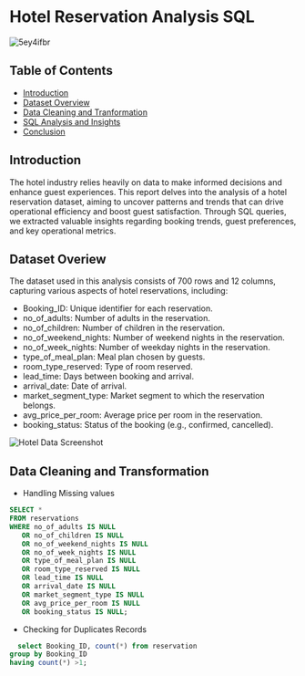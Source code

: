 # Hotel Reservation Analysis SQL

![5ey4ifbr](https://github.com/user-attachments/assets/954d780e-118c-45a1-8d84-99d7d5d80f40)

## Table of Contents
- [Introduction](#Introduction)
- [Dataset Overview](#DatasetOverview)
- [Data Cleaning and Tranformation](#DataCleaningandTransformation)
- [SQL Analysis and Insights](#SQLAnalysisandInsights)
- [Conclusion](#Conclusion)

## Introduction
The hotel industry relies heavily on data to make informed decisions and enhance guest experiences. 
This report delves into the analysis of a hotel reservation dataset, aiming to uncover patterns and 
trends that can drive operational efficiency and boost guest satisfaction. Through SQL queries, 
we extracted valuable insights regarding booking trends, guest preferences, and key operational metrics.

## Dataset Overiew
The dataset used in this analysis consists of 700 rows and 12 columns, capturing various aspects of hotel reservations, including:
- Booking_ID: Unique identifier for each reservation.
- no_of_adults: Number of adults in the reservation.
- no_of_children: Number of children in the reservation.
- no_of_weekend_nights: Number of weekend nights in the reservation.
- no_of_week_nights: Number of weekday nights in the reservation.
- type_of_meal_plan: Meal plan chosen by guests.
- room_type_reserved: Type of room reserved.
- lead_time: Days between booking and arrival.
- arrival_date: Date of arrival.
- market_segment_type: Market segment to which the reservation belongs.
- avg_price_per_room: Average price per room in the reservation.
- booking_status: Status of the booking (e.g., confirmed, cancelled).

![Hotel Data Screenshot](https://github.com/user-attachments/assets/f952676c-8d27-4f9b-9852-6d9a5eb0beac)

## Data Cleaning and Transformation

- Handling Missing values
```sql
SELECT * 
FROM reservations
WHERE no_of_adults IS NULL
   OR no_of_children IS NULL
   OR no_of_weekend_nights IS NULL
   OR no_of_week_nights IS NULL
   OR type_of_meal_plan IS NULL
   OR room_type_reserved IS NULL
   OR lead_time IS NULL
   OR arrival_date IS NULL
   OR market_segment_type IS NULL
   OR avg_price_per_room IS NULL
   OR booking_status IS NULL;
```
- Checking for Duplicates Records
```sql
  select Booking_ID, count(*) from reservation
group by Booking_ID
having count(*) >1;
```
  
